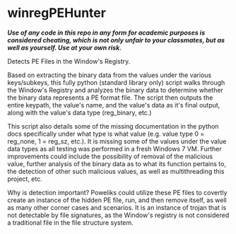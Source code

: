 # winregPEHunter

<b><i>Use of any code in this repo in any form for academic purposes is considered cheating, which is not only unfair to your classmates, but as well as yourself. Use at your own risk.</i></b>

Detects PE Files in the Window's Registry.

Based on extracting the binary data from the values under the various keys/subkeys, this fully python (standard library only) script walks through the Window's Registry and analyzes the binary data to determine whether the binary data represents a PE format file. The script then outputs the entire keypath, the value's name, and the value's data as it's final output, along with the value's data type (reg_binary, etc.)

This script also details some of the missing documentation in the python docs specifically under what type is what value (e.g. value type 0 = reg_none, 1 = reg_sz, etc.). It is missing some of the values under the value data types as all testing was performed in a fresh Windows 7 VM. Further improvements could include the possibility of removal of the malicious value, further analysis of the binary data as to what its function pertains to, the detection of other such malicious values, as well as multithreading this project, etc. 

Why is detection important? Poweliks could utilize these PE files to covertly create an instance of the hidden PE file, run, and then remove itself, as well as many other corner cases and scenarios. It is an instance of trojan that is not detectable by file signatures, as the Window's registry is not considered a traditional file in the file structure system.
